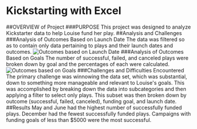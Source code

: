 # Kickstarting with Excel
##OVERVIEW of Project
###PURPOSE
This project was designed to analyze Kickstarter data to help Louise fund her play.
##Analysis and Challenges
###Analysis of Outcomes Based on Launch Date
The data was filtered so as to contain only data pertaining to plays and their launch dates and outcomes.
![Outcomes based on Launch Date](kickstarter-analysis/Theater_Outcomes_by_Launch_Date)
###Analysis of Outcomes Based on Goals
The number of successful, failed, and canceled plays were broken down by goal and the percentages of each were calculated.
![Outcomes based on Goals](kickstarter-analysis/Outcomes_vs_goals.png)
###Challenges and Difficulties Encountered
The primary challenge was winnowing the data set, which was substantial, down to something more manageable and relevant to Louise's goals. This was accomplished by breaking down the data into subcategories and then applying a filter to select only plays. This subset was then broken down by outcome (successful, failed, canceled), funding goal, and launch date.
##Results
May and June had the highest number of successfully funded plays.
December had the fewest successfully funded plays.
Campaigns with funding goals of less than $5000 were the most successful.
